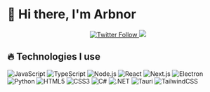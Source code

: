 # 👋 Hi there, I'm Arbnor

<p align="center">
  <a href="https://twitter.com/the_arbnor">
    <img alt="Twitter Follow" src="https://img.shields.io/twitter/follow/the_arbnor?logo=twitter&style=for-the-badge">
  </a>
  <a href="https://mas.to/@masnor">
    <img src="https://img.shields.io/mastodon/follow/109334880637363941?domain=https%3A%2F%2Fmas.to&logo=mastodon&style=for-the-badge">
  </a>
</p>

## 🔥 Technologies I use
![JavaScript](https://img.shields.io/badge/-JavaScript-black?style=flat-square&logo=javascript)
![TypeScript](https://shields.io/badge/TypeScript-3178C6?logo=TypeScript&logoColor=FFF&style=flat-square)
![Node.js](https://img.shields.io/badge/-Node.js-black?style=flat-square&logo=Node.js)
![React](https://img.shields.io/badge/-React-black?style=flat-square&logo=react)
![Next.js](https://img.shields.io/badge/-Next.js-black?style=flat-square&logo=Next.js)
![Electron](https://img.shields.io/badge/-Electron-black?style=flat-square&logo=Electron)
![Python](https://img.shields.io/badge/-Python-black?style=flat-square&logo=python)
![HTML5](https://img.shields.io/badge/-HTML5-E34F26?style=flat-square&logo=html5&logoColor=white)
![CSS3](https://img.shields.io/badge/-CSS3-1572B6?style=flat-square&logo=css3)
![C#](https://img.shields.io/badge/-C%23-239120?style=flat-square&logo=c-sharp&logoColor=white)
![.NET](https://img.shields.io/badge/-.NET-5C2D91?style=flat-square&logo=.net)
![Tauri](https://img.shields.io/badge/-Tauri-black?style=flat-square&logo=Tauri)
![TailwindCSS](https://img.shields.io/badge/-TailwindCSS-38B2AC?style=flat-square&logo=tailwind-css&logoColor=white)
